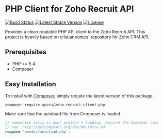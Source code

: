 # PHP Client for Zoho Recruit API
[![Build Status](https://api.travis-ci.org/josepaiva94/zoho-recruit-client-php.svg?branch=master)](https://travis-ci.org/apora/zoho-recruit-client-php)
[![Latest Stable Version](https://poser.pugx.org/apora/zoho-recruit-client-php/v/stable)](https://packagist.org/packages/apora/zoho-recruit-client-php)
[![License](https://poser.pugx.org/apora/zoho-recruit-client-php/license)](https://packagist.org/packages/apora/zoho-recruit-client-php)

Provides a clean readable PHP API client to the Zoho Recruit API. This project
is heavily based on
[cristianpontes' repository](https://github.com/cristianpontes/zoho-crm-client-php)
for Zoho CRM API.

## Prerequisites

- PHP >= 5.4
- Composer

## Easy Installation

To install with [Composer](https://getcomposer.org/), simply require the
latest version of this package.

```bash
composer require apora/zoho-recruit-client-php
```

Make sure that the autoload file from Composer is loaded.

```php
// somewhere early in your project's loading, require the Composer autoloader
// see: http://getcomposer.org/doc/00-intro.md
require 'vendor/autoload.php';
```


